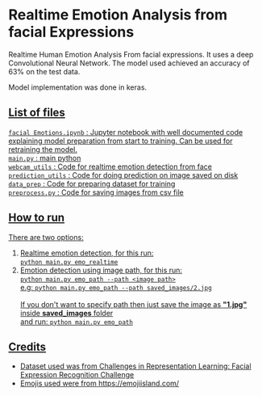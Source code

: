# Realtime Emotion Analysis from facial Expressions
Realtime Human Emotion Analysis From facial expressions. It uses a deep Convolutional Neural Network.
The model used achieved an accuracy of 63% on the test data.

Model implementation was done in keras.<br>
## <u>List of files
`facial Emotions.ipynb` : 
Jupyter notebook with well documented code explaining model preparation from start to training. Can be used for retraining the model.
<br> `main.py` : main python 
<br> `webcam_utils` :
Code for realtime emotion detection from face
<br> `prediction_utils` :
Code for doing prediction on image saved on disk
<br> `data_prep` :
Code for preparing dataset for training
<br> `preprocess.py` :
Code for saving images from csv file
<br>
  
## How to run
There are two options:
1. Realtime emotion detection, for this run:<br>
```python main.py emo_realtime```<br>
2. Emotion detection using image path, for this run:<br>
```python main.py emo_path --path <image path>```
  <br>e.g: ```python main.py emo_path --path saved_images/2.jpg```
  <br><br>If you don't want to specify path then just save the image as **"1.jpg"** inside **saved_images** folder<br> and run:
  ```python main.py emo_path```

## Credits
- Dataset used was from [Challenges in Representation Learning: Facial Expression Recognition Challenge](https://www.kaggle.com/c/challenges-in-representation-learning-facial-expression-recognition-challenge/data)
- Emojis used were from https://emojiisland.com/
